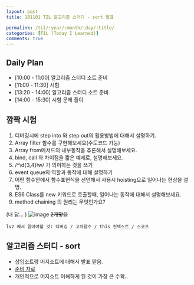 ```yaml
---
layout: post
title: 181101 TIL 알고리즘 스터디 - sort 발표

permalink: /til/:year/:month/:day/:title/
categories: [TIL (Today I Learned)]
comments: true
---
```


## Daily Plan
- [10:00 - 11:00] 알고리즘 스터디 소트 준비
- [11:00 - 11:30] 시험
- [13:20 - 14:00] 알고리즘 스터디 소트 준비
- [14:00 - 15:30] 시험 문제 풀이

## 깜짝 시험
1. 디버깅시에 step into 와 step out의 활용방법에 대해서 설명하기.
2. Array filter 함수를 구현해보세요(수도코드 가능)
3. Array from메서드의 내부동작을 추론해서 설명해보세요.
4. bind, call 와 차이점을 짧은 예제로, 설명해보세요.
5. /^\d{3,4}\w/ 가 의미하는 것을 쓰기
6. event queue의 역할과 동작에 대해 설명하기
7. 어떤 함수안에서 함수표현식을 선언해서 사용시 hoisting으로 일어나는 현상을 설명.
8. ES6 Class를 new 키워드로 호출할때, 일어나는 동작에 대해서 설명해보세요.
9. method chaining 의 원리는 무엇인가요?

(내 답... )
![image](https://user-images.githubusercontent.com/40848630/47973642-decfe080-e0e8-11e8-8d44-0e88159ef629.png) ~~2개맞음~~

```text
lv2 에서 알아야할 것: 디버깅 / 고차함수 / this 컨텍스트 / 스코프
```

## 알고리즘 스터디 - sort
- 삽입소트랑 머지소트에 대해서 발표 맡음.
- [준비 자료](https://github.com/childrenOfCrong/AS/blob/master/Soom/insertion_merge_sort.md)
- 개인적으로 머지소트 이해하게 된 것이 가장 큰 수확..
